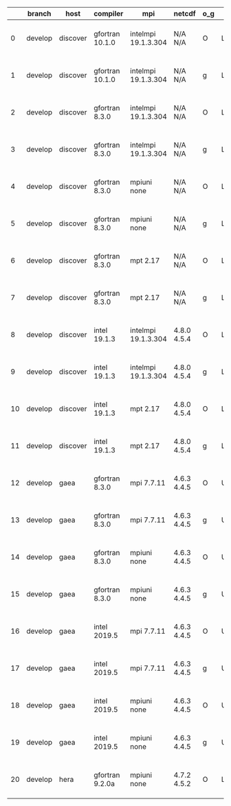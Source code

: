 |    | branch   | host     | compiler        | mpi                 | netcdf      | o_g   | os     | build   |   u_pass |   u_fail |   s_pass |   s_fail |   e_pass |   e_fail |   nuopc_pass |   nuopc_fail | artifacts_hash                                                                                                                                                    | modified                  |
|----|----------|----------|-----------------|---------------------|-------------|-------|--------|---------|----------|----------|----------|----------|----------|----------|--------------|--------------|-------------------------------------------------------------------------------------------------------------------------------------------------------------------|---------------------------|
|  0 | develop  | discover | gfortran 10.1.0 | intelmpi 19.1.3.304 | N/A N/A     | O     | Linux  | pass    |    13650 |       15 |       49 |        0 |       80 |        0 |           50 |            0 | [artifacts](https://github.com/esmf-org/esmf-test-artifacts/tree/66e43afc1a335d770591864eda86643441757639/develop/discover/gfortran/10.1.0/O/intelmpi/19.1.3.304) | 2022-07-01 01:38:13 -0400 |
|  1 | develop  | discover | gfortran 10.1.0 | intelmpi 19.1.3.304 | N/A N/A     | g     | Linux  | pass    |    13650 |       15 |       49 |        0 |       80 |        0 |           50 |            0 | [artifacts](https://github.com/esmf-org/esmf-test-artifacts/tree/0a70328801f35117317882f1656e9584e3ddafd1/develop/discover/gfortran/10.1.0/g/intelmpi/19.1.3.304) | 2022-07-01 01:47:23 -0400 |
|  2 | develop  | discover | gfortran 8.3.0  | intelmpi 19.1.3.304 | N/A N/A     | O     | Linux  | pass    |    13650 |       15 |       49 |        0 |       80 |        0 |           50 |            0 | [artifacts](https://github.com/esmf-org/esmf-test-artifacts/tree/eca8e3e52b32c0a638fe10afef0eb3e043924f41/develop/discover/gfortran/8.3.0/O/intelmpi/19.1.3.304)  | 2022-07-01 01:39:03 -0400 |
|  3 | develop  | discover | gfortran 8.3.0  | intelmpi 19.1.3.304 | N/A N/A     | g     | Linux  | pass    |    13650 |       15 |       49 |        0 |       80 |        0 |           50 |            0 | [artifacts](https://github.com/esmf-org/esmf-test-artifacts/tree/18c08fd2a34904a52c6cfb517abf8ac797f7ba75/develop/discover/gfortran/8.3.0/g/intelmpi/19.1.3.304)  | 2022-07-01 01:48:14 -0400 |
|  4 | develop  | discover | gfortran 8.3.0  | mpiuni none         | N/A N/A     | O     | Linux  | pass    |    12142 |        0 |        8 |        0 |       43 |        0 |            0 |           50 | [artifacts](https://github.com/esmf-org/esmf-test-artifacts/tree/6c1ba3a69be14f4b19124d1c073deaf3f0f7b79a/develop/discover/gfortran/8.3.0/O/mpiuni/none)          | 2022-07-01 01:28:49 -0400 |
|  5 | develop  | discover | gfortran 8.3.0  | mpiuni none         | N/A N/A     | g     | Linux  | pass    |    12142 |        0 |        8 |        0 |       43 |        0 |            0 |           50 | [artifacts](https://github.com/esmf-org/esmf-test-artifacts/tree/196ee6095f579c3ac8a3ae5c21195b4c0d45dd84/develop/discover/gfortran/8.3.0/g/mpiuni/none)          | 2022-07-01 01:40:04 -0400 |
|  6 | develop  | discover | gfortran 8.3.0  | mpt 2.17            | N/A N/A     | O     | Linux  | pass    |    13665 |        0 |       49 |        0 |       80 |        0 |           46 |            4 | [artifacts](https://github.com/esmf-org/esmf-test-artifacts/tree/43da64b9ffc17c4058bcf157cd4860a1f72ae3ff/develop/discover/gfortran/8.3.0/O/mpt/2.17)             | 2022-07-01 01:31:11 -0400 |
|  7 | develop  | discover | gfortran 8.3.0  | mpt 2.17            | N/A N/A     | g     | Linux  | pass    |    13665 |        0 |       49 |        0 |       80 |        0 |           46 |            4 | [artifacts](https://github.com/esmf-org/esmf-test-artifacts/tree/196ee6095f579c3ac8a3ae5c21195b4c0d45dd84/develop/discover/gfortran/8.3.0/g/mpt/2.17)             | 2022-07-01 01:40:04 -0400 |
|  8 | develop  | discover | intel 19.1.3    | intelmpi 19.1.3.304 | 4.8.0 4.5.4 | O     | Linux  | pass    |    13665 |        0 |       49 |        0 |       80 |        0 |           50 |            0 | [artifacts](https://github.com/esmf-org/esmf-test-artifacts/tree/44cbab2fb99aebbe5af58028695d643aae72c6fc/develop/discover/intel/19.1.3/O/intelmpi/19.1.3.304)    | 2022-07-01 01:57:10 -0400 |
|  9 | develop  | discover | intel 19.1.3    | intelmpi 19.1.3.304 | 4.8.0 4.5.4 | g     | Linux  | pass    |    13665 |        0 |       49 |        0 |       80 |        0 |           50 |            0 | [artifacts](https://github.com/esmf-org/esmf-test-artifacts/tree/1cd276146d09bc96a4ec1c45943c1165d681bf4e/develop/discover/intel/19.1.3/g/intelmpi/19.1.3.304)    | 2022-07-01 01:58:01 -0400 |
| 10 | develop  | discover | intel 19.1.3    | mpt 2.17            | 4.8.0 4.5.4 | O     | Linux  | pass    |    13665 |        0 |       49 |        0 |       80 |        0 |           50 |            0 | [artifacts](https://github.com/esmf-org/esmf-test-artifacts/tree/0a70328801f35117317882f1656e9584e3ddafd1/develop/discover/intel/19.1.3/O/mpt/2.17)               | 2022-07-01 01:47:23 -0400 |
| 11 | develop  | discover | intel 19.1.3    | mpt 2.17            | 4.8.0 4.5.4 | g     | Linux  | pass    |    13665 |        0 |       49 |        0 |       80 |        0 |           50 |            0 | [artifacts](https://github.com/esmf-org/esmf-test-artifacts/tree/54b232c4be3f0fc88e14e9f2f244b9d2ef52efa5/develop/discover/intel/19.1.3/g/mpt/2.17)               | 2022-07-01 01:50:02 -0400 |
| 12 | develop  | gaea     | gfortran 8.3.0  | mpi 7.7.11          | 4.6.3 4.4.5 | O     | Unicos | pass    |    13664 |        1 |       49 |        0 |       80 |        0 |           47 |            3 | [artifacts](https://github.com/esmf-org/esmf-test-artifacts/tree/abc169ac7d933246076fa4ad36ba30bf86766759/develop/gaea/gfortran/8.3.0/O/mpi/7.7.11)               | 2022-07-01 02:12:01 -0400 |
| 13 | develop  | gaea     | gfortran 8.3.0  | mpi 7.7.11          | 4.6.3 4.4.5 | g     | Unicos | pass    |    13664 |        1 |       49 |        0 |       80 |        0 |           47 |            3 | [artifacts](https://github.com/esmf-org/esmf-test-artifacts/tree/3bd8f0f1806c50890c6290450fd1602e988fef6a/develop/gaea/gfortran/8.3.0/g/mpi/7.7.11)               | 2022-07-01 02:53:01 -0400 |
| 14 | develop  | gaea     | gfortran 8.3.0  | mpiuni none         | 4.6.3 4.4.5 | O     | Unicos | pass    |    12142 |        0 |        8 |        0 |       43 |        0 |            0 |           50 | [artifacts](https://github.com/esmf-org/esmf-test-artifacts/tree/6e519af4f64ee5d75116c15b86847c7ec3dbed67/develop/gaea/gfortran/8.3.0/O/mpiuni/none)              | 2022-07-01 01:45:51 -0400 |
| 15 | develop  | gaea     | gfortran 8.3.0  | mpiuni none         | 4.6.3 4.4.5 | g     | Unicos | pass    |    12142 |        0 |        8 |        0 |       43 |        0 |            0 |           50 | [artifacts](https://github.com/esmf-org/esmf-test-artifacts/tree/19e318b3210527a7f2341513725863e2daed865c/develop/gaea/gfortran/8.3.0/g/mpiuni/none)              | 2022-07-01 02:35:29 -0400 |
| 16 | develop  | gaea     | intel 2019.5    | mpi 7.7.11          | 4.6.3 4.4.5 | O     | Unicos | pass    |    13650 |       15 |       49 |        0 |       80 |        0 |           47 |            3 | [artifacts](https://github.com/esmf-org/esmf-test-artifacts/tree/341b82c98864eccfca7975fd36aca627fa0efb36/develop/gaea/intel/2019.5/O/mpi/7.7.11)                 | 2022-07-01 02:22:03 -0400 |
| 17 | develop  | gaea     | intel 2019.5    | mpi 7.7.11          | 4.6.3 4.4.5 | g     | Unicos | pass    |    13650 |       15 |       49 |        0 |       80 |        0 |           47 |            3 | [artifacts](https://github.com/esmf-org/esmf-test-artifacts/tree/c1448435eb1dada4544199ec8f2a882986a1ddc9/develop/gaea/intel/2019.5/g/mpi/7.7.11)                 | 2022-07-01 02:37:54 -0400 |
| 18 | develop  | gaea     | intel 2019.5    | mpiuni none         | 4.6.3 4.4.5 | O     | Unicos | pass    |    12127 |       15 |        8 |        0 |       43 |        0 |            0 |           50 | [artifacts](https://github.com/esmf-org/esmf-test-artifacts/tree/7e63bbf7f9334b9106ab05f46ee353e73146ddcf/develop/gaea/intel/2019.5/O/mpiuni/none)                | 2022-07-01 01:29:35 -0400 |
| 19 | develop  | gaea     | intel 2019.5    | mpiuni none         | 4.6.3 4.4.5 | g     | Unicos | pass    |    12127 |       15 |        8 |        0 |       43 |        0 |            0 |           50 | [artifacts](https://github.com/esmf-org/esmf-test-artifacts/tree/0187236dc95ecbe7cb0637fd425ed9d5f045a02d/develop/gaea/intel/2019.5/g/mpiuni/none)                | 2022-07-01 01:51:57 -0400 |
| 20 | develop  | hera     | gfortran 9.2.0a | mpiuni none         | 4.7.2 4.5.2 | O     | Linux  | pass    |    12142 |        0 |        8 |        0 |       43 |        0 |            0 |           50 | [artifacts](https://github.com/esmf-org/esmf-test-artifacts/tree/484972c8dea5a9f04c9f711d50e56d78403f44fa/develop/hera/gfortran/9.2.0a/O/mpiuni/none)             | 2022-07-01 06:17:05 +0000 |